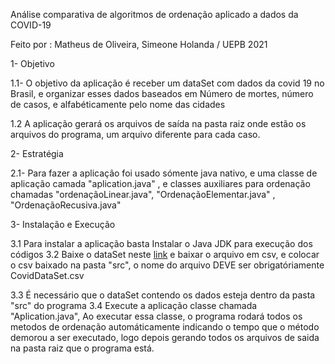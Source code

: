 Análise comparativa de algoritmos de ordenação aplicado a dados da COVID-19

Feito por : Matheus de Oliveira, Simeone Holanda / UEPB 2021


1- Objetivo

1.1- O objetivo da aplicação é receber um dataSet com dados da covid 19 no Brasil, e organizar esses dados
baseados em Número de mortes, número de casos, e alfabéticamente pelo nome das cidades

1.2 A aplicação gerará os arquivos de saída na pasta raiz onde estão os arquivos do programa, um arquivo diferente
 para cada caso.
 
 2- Estratégia
 
 2.1- Para fazer a aplicação foi usado sómente java nativo, e uma classe de aplicação camada "aplication.java" , e classes auxiliares para ordenação chamadas "ordenaçãoLinear.java", "OrdenaçãoElementar.java" , "OrdenaçãoRecusiva.java"
 
 3- Instalação e Execução
 
 3.1 Para instalar a aplicação basta Instalar o Java JDK para execução dos códigos
 3.2 Baixe o dataSet neste  [link](https://drive.google.com/file/d/1YEXmlLwzfzaVYY2zAlQvshJsOkhfz0VP/view?usp=sharing)
    e baixar o arquivo em csv, e colocar o csv baixado na pasta "src", o nome do arquivo DEVE ser obrigatóriamente CovidDataSet.csv 
     
    

3.3 É necessário que o dataSet contendo os dados esteja dentro da pasta "src" do programa
3.4 Execute a aplicação classe chamada "Aplication.java", Ao executar essa classe, o programa rodará todos os metodos de ordenação automáticamente
     indicando o tempo que o método demorou a ser executado, logo depois gerando todos os arquivos de saida na pasta raiz que o programa está.
